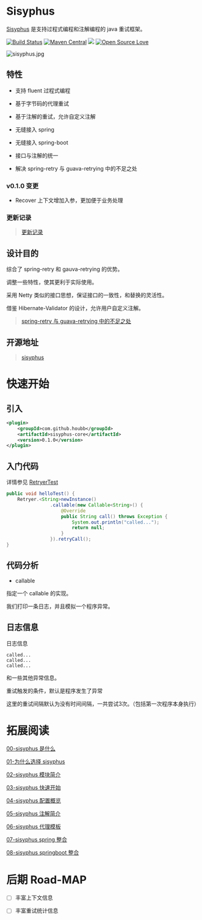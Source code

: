 # Sisyphus 

[Sisyphus](https://github.com/houbb/sisyphus) 是支持过程式编程和注解编程的 java 重试框架。

[![Build Status](https://www.travis-ci.org/houbb/sisyphus.svg?branch=master)](https://www.travis-ci.org/houbb/sisyphus?branch=master)
[![Maven Central](https://maven-badges.herokuapp.com/maven-central/com.github.houbb/sisyphus/badge.svg)](http://mvnrepository.com/artifact/com.github.houbb/sisyphus)
[![](https://img.shields.io/badge/license-Apache2-FF0080.svg)](https://github.com/houbb/sisyphus/blob/master/LICENSE.txt)
[![Open Source Love](https://badges.frapsoft.com/os/v2/open-source.svg?v=103)](https://github.com/houbb/sisyphus)

![sisyphus.jpg](sisyphus.jpg)

## 特性

- 支持 fluent 过程式编程

- 基于字节码的代理重试

- 基于注解的重试，允许自定义注解

- 无缝接入 spring

- 无缝接入 spring-boot

- 接口与注解的统一

- 解决 spring-retry 与 guava-retrying 中的不足之处

### v0.1.0 变更

- Recover 上下文增加入参，更加便于业务处理

### 更新记录

> [更新记录](doc/CHANGE_LOG.md)

## 设计目的

综合了 spring-retry 和 gauva-retrying 的优势。

调整一些特性，使其更利于实际使用。

采用 Netty 类似的接口思想，保证接口的一致性，和替换的灵活性。

借鉴 Hibernate-Validator 的设计，允许用户自定义注解。

> [spring-retry 与 guava-retrying 中的不足之处](https://juejin.cn/post/7020767222687612964)

## 开源地址

> [sisyphus](https://github.com/houbb/sisyphus)

# 快速开始

## 引入

```xml
<plugin>
    <groupId>com.github.houbb</groupId>
    <artifactId>sisyphus-core</artifactId>
    <version>0.1.0</version>
</plugin>
```

## 入门代码

详情参见 [RetryerTest](https://github.com/houbb/sisyphus/blob/master/sisyphus-test/src/test/java/com/github/houbb/sispyhus/test/core/RetryerTest.java)

```java
public void helloTest() {
    Retryer.<String>newInstance()
                .callable(new Callable<String>() {
                    @Override
                    public String call() throws Exception {
                        System.out.println("called...");
                        return null;
                    }
                }).retryCall();
}
```

## 代码分析

- callable

指定一个 callable 的实现。

我们打印一条日志，并且模拟一个程序异常。

## 日志信息

日志信息

```
called...
called...
called...
```

和一些其他异常信息。

重试触发的条件，默认是程序发生了异常

这里的重试间隔默认为没有时间间隔，一共尝试3次。（包括第一次程序本身执行）


# 拓展阅读

[00-sisyphus 是什么](doc/user/00-what-is-sisyphus.md)

[01-为什么选择 sisyphus](doc/user/01-why-sisyphus.md)

[02-sisyphus 模块简介](doc/user/02-sisyphus-modules.md)

[03-sisyphus 快速开始](doc/user/03-quick-start.md)

[04-sisyphus 配置概览](doc/user/04-config-overview.md)

[05-sisyphus 注解简介](doc/user/05-annotation.md)

[06-sisyphus 代理模板](doc/user/06-proxy-template.md)

[07-sisyphus spring 整合](doc/user/07-spring-integration.md)

[08-sisyphus springboot 整合](doc/user/08-springboot-integration.md)

# 后期 Road-MAP

- [ ] 丰富上下文信息

- [ ] 丰富重试统计信息
